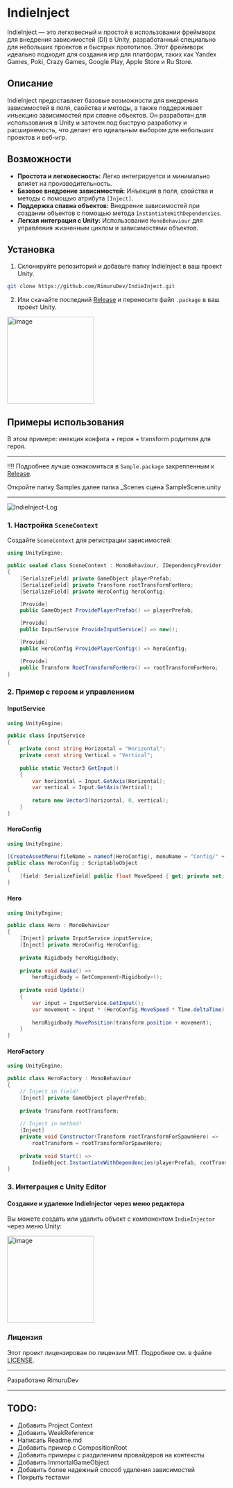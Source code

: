 # IndieInject

IndieInject — это легковесный и простой в использовании фреймворк для внедрения зависимостей (DI) в Unity, разработанный специально для небольших проектов и быстрых прототипов. Этот фреймворк идеально подходит для создания игр для платформ, таких как Yandex Games, Poki, Crazy Games, Google Play, Apple Store и Ru Store.

## Описание

IndieInject предоставляет базовые возможности для внедрения зависимостей в поля, свойства и методы, а также поддерживает инъекцию зависимостей при спавне объектов. Он разработан для использования в Unity и заточен под быструю разработку и расширяемость, что делает его идеальным выбором для небольших проектов и веб-игр.

## Возможности

- **Простота и легковесность:** Легко интегрируется и минимально влияет на производительность.
- **Базовое внедрение зависимостей:** Инъекция в поля, свойства и методы с помощью атрибута `[Inject]`.
- **Поддержка спавна объектов:** Внедрение зависимостей при создании объектов с помощью метода `InstantiateWithDependencies`.
- **Легкая интеграция с Unity:** Использование `MonoBehaviour` для управления жизненным циклом и зависимостями объектов.

## Установка

1. Склонируйте репозиторий и добавьте папку IndieInject в ваш проект Unity.

```sh
git clone https://github.com/RimuruDev/IndieInject.git
```
2. Или скачайте последний [Release](https://github.com/RimuruDev/IndieInject/releases) и перенесите файл `.package` в ваш проект Unity.

<img width="200" alt="image" src="https://github.com/RimuruDev/IndieInject/assets/85500556/7ff69f43-705a-4d0e-a640-6d8e331df6a0">

## Примеры использования
В этом примере: инекция конфига + героя + transform родителя для героя.

---
!!!! Подробнее лучше ознакомиться в `Sample.package` закрепленным к [Release](https://github.com/RimuruDev/IndieInject/releases). 

Откройте папку Samples далее папка _Scenes сцена SampleScene.unity

---

![IndieInject-Log](https://github.com/RimuruDev/IndieInject/assets/85500556/d961a5d2-443c-4bb1-b4e0-6ac5da263aba)


### 1. Настройка `SceneContext`

Создайте `SceneContext` для регистрации зависимостей:

```csharp
using UnityEngine;

public sealed class SceneContext : MonoBehaviour, IDependencyProvider
{
    [SerializeField] private GameObject playerPrefab;
    [SerializeField] private Transform rootTransformForHero;
    [SerializeField] private HeroConfig heroConfig;

    [Provide]
    public GameObject ProvidePlayerPrefab() => playerPrefab;

    [Provide]
    public InputService ProvideInputService() => new();

    [Provide]
    public HeroConfig ProvidePlayerConfig() => heroConfig;

    [Provide]
    public Transform RootTransformForHero() => rootTransformForHero;
}
```

### 2. Пример с героем и управлением

#### InputService

```csharp
using UnityEngine;

public class InputService
{
    private const string Horizontal = "Horizontal";
    private const string Vertical = "Vertical";
    
    public static Vector3 GetInput()
    {
        var horizontal = Input.GetAxis(Horizontal);
        var vertical = Input.GetAxis(Vertical);
      
        return new Vector3(horizontal, 0, vertical);
    }
}
```

#### HeroConfig

```csharp
using UnityEngine;

[CreateAssetMenu(fileName = nameof(HeroConfig), menuName = "Config/" + nameof(HeroConfig))]
public class HeroConfig : ScriptableObject
{
    [field: SerializeField] public float MoveSpeed { get; private set; } = 50f;
}
```

#### Hero

```csharp
using UnityEngine;

public class Hero : MonoBehaviour
{
    [Inject] private InputService inputService;
    [Inject] private HeroConfig HeroConfig;
    
    private Rigidbody heroRigidbody;
    
    private void Awake() =>
        heroRigidbody = GetComponent<Rigidbody>();
    
    private void Update()
    {
        var input = InputService.GetInput();
        var movement = input * (HeroConfig.MoveSpeed * Time.deltaTime);
      
        heroRigidbody.MovePosition(transform.position + movement);
    }
}
```

#### HeroFactory

```csharp
using UnityEngine;

public class HeroFactory : MonoBehaviour
{
    // Inject in field!
    [Inject] private GameObject playerPrefab;
    
    private Transform rootTransform;
    
    // Inject in method!
    [Inject]
    private void Constructor(Transform rootTransformForSpawnHero) =>
        rootTransform = rootTransformForSpawnHero;
    
    private void Start() =>
        IndieObject.InstantiateWithDependencies(playerPrefab, rootTransform);
}
```

### 3. Интеграция с Unity Editor

#### Создание и удаление IndieInjector через меню редактора

Вы можете создать или удалить объект с компонентом `IndieInjector` через меню Unity:

<img width="200" alt="image" src="https://github.com/RimuruDev/IndieInject/assets/85500556/7ff69f43-705a-4d0e-a640-6d8e331df6a0">

### Лицензия

Этот проект лицензирован по лицензии MIT. Подробнее см. в файле [LICENSE](LICENSE).

---

Разработано RimuruDev

---

## TODO:
- Добавить Project Context
- Добавить WeakReference
- Написать Readme.md
- Добавить пример с CompositionRoot
- Добавить примеры с раздилением провайдеров на контексты
- Добавить ImmortalGameObject
- Добавить более надежный способ удаления зависимостей
- Покрыть тестами
